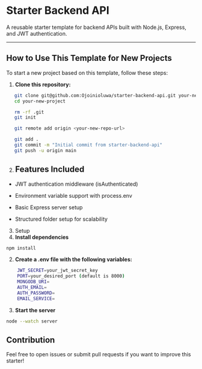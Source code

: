 # Starter Backend API

A reusable starter template for backend APIs built with Node.js, Express, and JWT authentication.

---

## How to Use This Template for New Projects

To start a new project based on this template, follow these steps:

1. **Clone this repository:**

```bash
   git clone git@github.com:Ojoinioluwa/starter-backend-api.git your-new-project
   cd your-new-project
```

```bash
   rm -rf .git
   git init
```

```bash
   git remote add origin <your-new-repo-url>
```

```bash
   git add .
   git commit -m "Initial commit from starter-backend-api"
   git push -u origin main
```
2. ## Features Included
- JWT authentication middleware (isAuthenticated)

- Environment variable support with process.env

- Basic Express server setup

- Structured folder setup for scalability

3. Setup
1. **Install dependencies**
```bash
npm install
```

2. **Create a .env file with the following variables:**
```bash
    JWT_SECRET=your_jwt_secret_key
    PORT=your_desired_port (default is 8000)
    MONGODB_URI=
    AUTH_EMAIL=
    AUTH_PASSWORD=
    EMAIL_SERVICE=
```
3. **Start the server**

```bash
node --watch server
```

## Contribution
Feel free to open issues or submit pull requests if you want to improve this starter!





